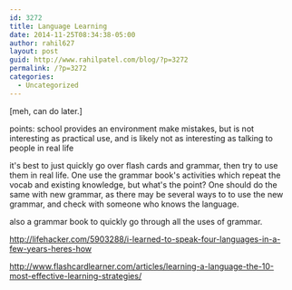 ```yaml
---
id: 3272
title: Language Learning
date: 2014-11-25T08:34:38-05:00
author: rahil627
layout: post
guid: http://www.rahilpatel.com/blog/?p=3272
permalink: /?p=3272
categories:
  - Uncategorized
---
```

[meh, can do later.]

points:
school provides an environment make mistakes, but is not interesting as practical use, and is likely not as interesting as talking to people in real life

it's best to just quickly go over flash cards and grammar, then try to use them in real life. One use the grammar book's activities which repeat the vocab and existing knowledge, but what's the point? One should do the same with new grammar, as there may be several ways to to use the new grammar, and check with someone who knows the language.

also a grammar book to quickly go through all the uses of grammar.

http://lifehacker.com/5903288/i-learned-to-speak-four-languages-in-a-few-years-heres-how

http://www.flashcardlearner.com/articles/learning-a-language-the-10-most-effective-learning-strategies/
